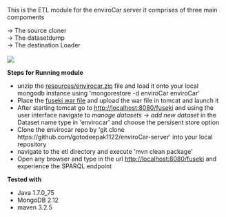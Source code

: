 This is the ETL module for the enviroCar server
 it comprises of three main compoments
 <br/>

<div bgcolor="grey">
 -> The source cloner <br/>
 -> The datasetdump   <br/>
 -> The destination Loader <br/>
 </div> <br/>
 
 <img src ="https://drive.google.com/file/d/0B_H46yHBn4pUVE1fa3Y0aGZva0U/view?usp=sharing" >

<b> Steps for Running module </b>

<ul>
<li>unzip the <a href="https://github.com/gotodeepak1122/enviroCar-server/tree/master/etl/src/main/resources/EnviroCarTestData" >resources/envirocar.zip</a> file and load it onto your local mongodb instance using 'mongorestore -d enviroCar enviroCar'</li>
<li>Place the <a href ="https://github.com/gotodeepak1122/enviroCar-server/tree/master/etl/src/main/resources">fuseki war file</a> and upload the war file in tomcat and launch it</li>
<li>After starting tomcat go to <a href ="http://localhost:8080/fuseki">http://localhost:8080/fuseki</a> and using the user interface navigate to <em>manage datasets -> add new dataset</em> in the Dataset name type in 'envirocar' and choose the persisent store option </li>
<li>Clone the envirocar repo by 'git clone https://github.com/gotodeepak1122/enviroCar-server' into your local repository</li>
<li>navigate to the etl directory and execute 'mvn clean package'</li>
<li>Open any browser and type in the url <a href ="http://localhost:8080/fuseki">http://localhost:8080/fuseki</a> and experience the SPARQL endpoint  </li>
</ul>

<b>Tested with </b>
<ul>
<li>Java 1.7.0_75</li>
<li>MongoDB 2.12</li>
<li>maven 3.2.5</li>
</ul>

